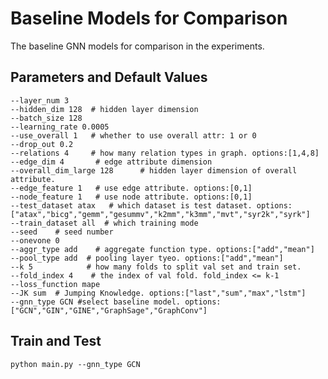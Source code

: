 # Baseline Models for Comparison
The baseline GNN models for comparison in the experiments.

## Parameters and Default Values

	--layer_num 3
	--hidden_dim 128  # hidden layer dimension
	--batch_size 128
    --learning_rate	0.0005
    --use_overall 1   # whether to use overall attr: 1 or 0
    --drop_out 0.2
    --relations 4     # how many relation types in graph. options:[1,4,8]
    --edge_dim 4       # edge attribute dimension
    --overall_dim_large 128      # hidden layer dimension of overall attribute.
	--edge_feature 1   # use edge attribute. options:[0,1]
    --node_feature 1   # use node attribute. options:[0,1]
    --test_dataset atax   # which dataset is test dataset. options:["atax","bicg","gemm","gesummv","k2mm","k3mm","mvt","syr2k","syrk"]
    --train_dataset all  # which training mode
    --seed    # seed number
	--onevone 0
	--aggr_type add    # aggregate function type. options:["add","mean"]
    --pool_type add  # pooling layer tyeo. options:["add","mean"]
    --k 5            # how many folds to split val set and train set.   
    --fold_index 4    # the index of val fold. fold_index <= k-1
	--loss_function mape
	--JK sum  # Jumping Knowledge. options:["last","sum","max","lstm"]
    --gnn_type GCN #select baseline model. options:["GCN","GIN","GINE","GraphSage","GraphConv"]

## Train and Test
	python main.py --gnn_type GCN
